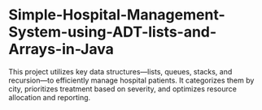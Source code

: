 # Simple-Hospital-Management-System-using-ADT-lists-and-Arrays-in-Java
This project utilizes key data structures—lists, queues, stacks, and recursion—to efficiently manage hospital patients. It categorizes them by city, prioritizes treatment based on severity, and optimizes resource allocation and reporting.

